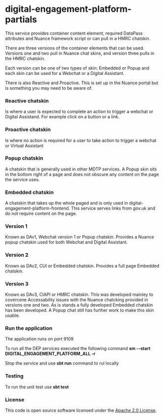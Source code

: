 
# digital-engagement-platform-partials

This service provides container content element, required DataPass attributes and Nuance framework script or can 
pull in a HMRC chatskin.

There are three versions of the container elements that can be used. Versions one and two pull in Nuance chat skins,
and version three pulls in the HMRC chatskin. 

Each version can be one of two types of skin: Embedded or Popup and each skin can be used for a Webchat or a
Digital Assistant.

There is also Reactive and Proactive. This is set up in the Nuance portal but is something you may need to be aware of.

### Reactive chatskin
Is where a user is expected to complete an action to trigger a webchat or Digital Assistand. For example click on 
a button or a link.

### Proactive chatskin
Is where no action is required for a user to take action to trigger a webchat or Virtual Assistant 

### Popup chatskin
A chatskin that is generally used in other MDTP services. A Popup skin sits in the bottom right of a page and does not 
obscure any content on the page the service uses.

### Embedded chatskin
A chatskin that takes up the whole paged and is only used in digital-engagement-platform-frontend. This service serves links from gov.uk 
and do not require content on the page.

### Version 1
Known as DAv1, Webchat version 1 or Popup chatskin. Provides a Nuance popup chatskin used for both Webchat and Digital Assistant.

### Version 2
Known as DAv2, CUI or Embedded chatskin. Provides a full page Embedded chatskin.

### Version 3
Known as DAv3, CIAPI or HMRC chatskin. This was developed mainley to covercone Accessability issues with the Nuance chatcking 
provided in versions one and two. As is stands a fully developed Embedded chatskin has been developed. A Popup chat still has
further work to make this skin usable. 

### Run the application
The application runs on port 9109

To run all the DEP services executed the following command 
**sm --start DIGITAL_ENGAGEMENT_PLATFORM_ALL -r**

Stop the service and use **sbt run** command to rul locally

### Testing
To run the unit test use **sbt test**

### License

This code is open source software licensed under the [Apache 2.0 License]("http://www.apache.org/licenses/LICENSE-2.0.html").
